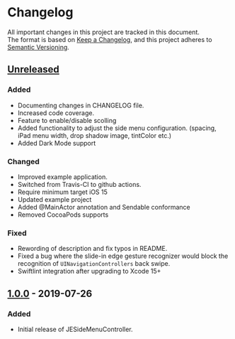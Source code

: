 # Changelog

All important changes in this project are tracked in this document.  
The format is based on [Keep a Changelog](https://keepachangelog.com/en/1.0.0), and this project adheres to [Semantic Versioning](https://semver.org/spec/v2.0.0.html).

## [Unreleased]
### Added
- Documenting changes in CHANGELOG file.
- Increased code coverage.
- Feature to enable/disable scolling
- Added functionality to adjust the side menu configuration. (spacing, iPad menu width, drop shadow image, tintColor etc.)
- Added Dark Mode support

### Changed
- Improved example application.
- Switched from Travis-CI to github actions.
- Require minimum target iOS 15
- Updated example project
- Added @MainActor annotation and Sendable conformance
- Removed CocoaPods supports

### Fixed
- Rewording of description and fix typos in README.
- Fixed a bug where the slide-in edge gesture recognizer would block the recognition of `UINavigationControllers` back swipe.
- Swiftlint integration after upgrading to Xcode 15+

## [1.0.0] - 2019-07-26
### Added
- Initial release of JESideMenuController.

[Unreleased]: https://github.com/jaeilers/JESideMenuController/compare/1.0.0...HEAD
[1.0.0]: https://github.com/jaeilers/JESideMenuController/releases/tag/1.0.0
